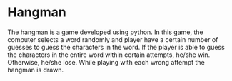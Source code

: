 # Hangman

The hangman is a game developed using python. In this game, the computer selects a word randomly and player have a certain number of guesses to guess the characters in the word. If the player is able to guess the characters in the entire word within certain attempts, he/she win. Otherwise, he/she lose. While playing with each wrong attempt the hangman is drawn.
